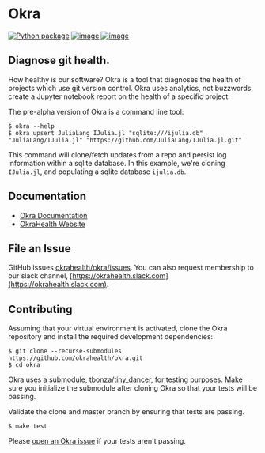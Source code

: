 # Okra

[![Python package](https://github.com/okrahealth/okra/actions/workflows/python-package.yml/badge.svg)](https://github.com/okrahealth/okra/actions/workflows/python-package.yml)
[![image](https://img.shields.io/pypi/l/okra.svg)](https://pypi.org/project/okra/)
[![image](https://img.shields.io/pypi/pyversions/okra.svg)](https://pypi.org/project/okra/)

## Diagnose git health. 

How healthy is our software? Okra is a tool that diagnoses the health of
projects which use git version control. Okra uses analytics, not buzzwords,
create a Jupyter notebook report on the health of a specific project.

The pre-alpha version of Okra is a command line tool:

```
$ okra --help
$ okra upsert JuliaLang IJulia.jl "sqlite:///ijulia.db" "JuliaLang/IJulia.jl" "https://github.com/JuliaLang/IJulia.jl.git" 
```

This command will clone/fetch updates from a repo and persist log information within a sqlite database. In this example,
we're cloning `IJulia.jl`, and populating a sqlite database `ijulia.db`.

## Documentation

- [Okra Documentation](https://okrahealth.github.io/okra/)
- [OkraHealth Website](https://okrahealth.github.io/)

## File an Issue

GitHub issues [okrahealth/okra/issues](https://github.com/okrahealth/okra/issues). 
You can also request membership to our slack channel, [https://okrahealth.slack.com](https://okrahealth.slack.com).

## Contributing

Assuming that your virtual environment is activated, clone the Okra
repository and install the required development dependencies:

```
$ git clone --recurse-submodules https://github.com/okrahealth/okra.git
$ cd okra
```

Okra uses a submodule, [tbonza/tiny_dancer](https://github.com/tbonza/tiny_dancer), for 
testing purposes. Make sure you initialize the submodule after cloning Okra so that your
tests will be passing.

Validate the clone and master branch by ensuring that tests are passing.

```
$ make test
```

Please [open an Okra issue](https://github.com/okrahealth/okra/issues) if your tests aren't
passing.
